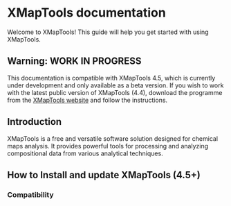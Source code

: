 # XMapTools documentation

Welcome to XMapTools! This guide will help you get started with using XMapTools. 

## Warning: WORK IN PROGRESS

This documentation is compatible with XMapTools 4.5, which is currently under development and only available as a beta version. If you wish to work with the latest public version of XMapTools (4.4), download the programme from the [XMapTools website](https://xmaptools.ch/) and follow the instructions. 

## Introduction

XMapTools is a free and versatile software solution designed for chemical maps analysis. It provides powerful tools for processing and analyzing compositional data from various analytical techniques.

## How to Install and update XMapTools (4.5+)

### Compatibility



